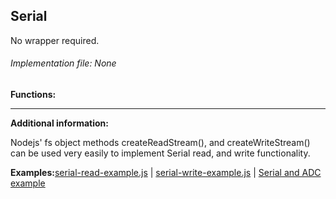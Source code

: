 ## Serial
No wrapper required. 

###### Implementation file: None

**Functions:**

____
**Additional information:**

Nodejs' fs object methods createReadStream(), and createWriteStream() can be used very easily to implement Serial read, and write functionality.

**Examples:**[serial-read-example.js](https://github.com/wphermans/Bonejs/blob/master/examples/serial-read-example.js) | [serial-write-example.js](https://github.com/wphermans/Bonejs/blob/master/examples/serial-write-example.js) | [Serial and ADC example](https://github.com/wphermans/Bonejs/blob/master/examples/test.js)
